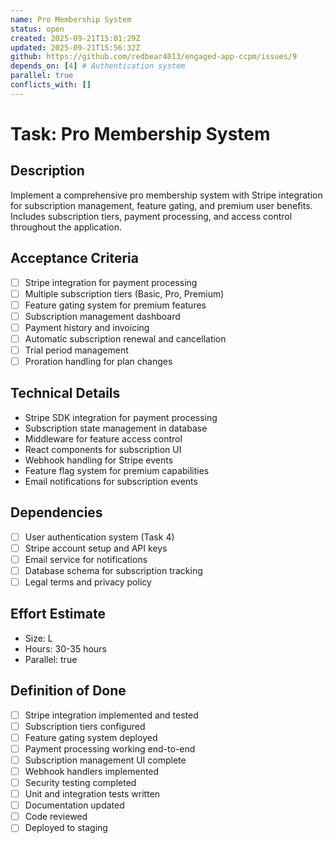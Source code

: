 ```yaml
---
name: Pro Membership System
status: open
created: 2025-09-21T15:01:29Z
updated: 2025-09-21T15:56:32Z
github: https://github.com/redbear4013/engaged-app-ccpm/issues/9
depends_on: [4] # Authentication system
parallel: true
conflicts_with: []
---
```


# Task: Pro Membership System

## Description

Implement a comprehensive pro membership system with Stripe integration for subscription management, feature gating, and premium user benefits. Includes subscription tiers, payment processing, and access control throughout the application.

## Acceptance Criteria

- [ ] Stripe integration for payment processing
- [ ] Multiple subscription tiers (Basic, Pro, Premium)
- [ ] Feature gating system for premium features
- [ ] Subscription management dashboard
- [ ] Payment history and invoicing
- [ ] Automatic subscription renewal and cancellation
- [ ] Trial period management
- [ ] Proration handling for plan changes

## Technical Details

- Stripe SDK integration for payment processing
- Subscription state management in database
- Middleware for feature access control
- React components for subscription UI
- Webhook handling for Stripe events
- Feature flag system for premium capabilities
- Email notifications for subscription events

## Dependencies

- [ ] User authentication system (Task 4)
- [ ] Stripe account setup and API keys
- [ ] Email service for notifications
- [ ] Database schema for subscription tracking
- [ ] Legal terms and privacy policy

## Effort Estimate

- Size: L
- Hours: 30-35 hours
- Parallel: true

## Definition of Done

- [ ] Stripe integration implemented and tested
- [ ] Subscription tiers configured
- [ ] Feature gating system deployed
- [ ] Payment processing working end-to-end
- [ ] Subscription management UI complete
- [ ] Webhook handlers implemented
- [ ] Security testing completed
- [ ] Unit and integration tests written
- [ ] Documentation updated
- [ ] Code reviewed
- [ ] Deployed to staging
